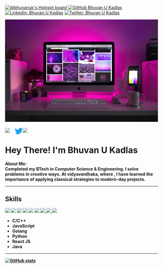 [![@bhuvanuk's Holopin board](https://holopin.io/api/user/board?user=bhuvanuk)](https://holopin.io/@bhuvanuk)
[![GitHub Bhuvan U Kadlas](https://img.shields.io/github/followers/bhuvan2002?label=follow&style=social)](https://github.com/bhuvan2002)
[![Linkedin: Bhuvan U Kadlas](https://img.shields.io/badge/-Bhuvan%20Kadlas-blue?style=flat-square&logo=Linkedin&logoColor=white&link=https://www.linkedin.com/in/bhuvan-u-kadlas-524b3810b/)](https://www.linkedin.com/in/bhuvan-u-kadlas-524b3810b/)
[![Twitter: Bhuvan U Kadlas](https://img.shields.io/twitter/follow/BKadlas?style=social)](https://twitter.com/BKadlas)

<div align="center">
  <a href="www.github/2002.com" target="_blank" ><img src="github-banner.png" alt="Bhuvan U Kadlas"></a>
  <br><br>
<a href="https://www.linkedin.com/in/bhuvan-u-kadlas-524b3810b/" target="_blank" >
  <img align="left" width="32px" src="https://img.icons8.com/fluent/48/000000/linkedin.png"/>
</a>
<a href="https://twitter.com/BKadlas" target="_blank" >
  <img align="left" width="26px" src="Twitter-Logo.png" />
</a>

<a href="mailto:bhuvanumesh123@gmail.com" target="_blank" >
  <img align="left" width="32px" src="https://img.icons8.com/doodle/48/000000/gmail-new.png" />
</a>
  
</div>
<br>
<!-- <img src="https://github.com/TheDudeThatCode/TheDudeThatCode/blob/master/Assets/Hi.gif" width="15px"> -->
<h1>Hey There! I'm Bhuvan U Kadlas</h1>
<b><p> About Me: <br>
Completed my BTech in Computer Science & Engineering. I solve problems in creative ways. At vidyavardhaka, where , I have learned the importance of applying classical strategies to modern-day projects.

</p>
<hr>
<!--  <img src = "https://media2.giphy.com/media/QssGEmpkyEOhBCb7e1/giphy.gif?cid=ecf05e47a0n3gi1bfqntqmob8g9aid1oyj2wr3ds3mg700bl&rid=giphy.gif" width = "15px">  -->
<h2> Skills </h2>
<a href=https://github.com/bhuvan2002><img width ='32px' src ='https://raw.githubusercontent.com/rahulbanerjee26/githubAboutMeGenerator/main/icons/cpp.svg'></a>
<a href=https://github.com/bhuvan2002><img width ='32px' src ='https://raw.githubusercontent.com/rahulbanerjee26/githubAboutMeGenerator/main/icons/html.svg'></a>
<a href=https://github.com/bhuvan2002><img width ='32px' src ='https://raw.githubusercontent.com/rahulbanerjee26/githubAboutMeGenerator/main/icons/css.svg'></a>
<a href=https://github.com/bhuvan2002><img width ='32px' src ='https://raw.githubusercontent.com/rahulbanerjee26/githubAboutMeGenerator/main/icons/javascript.svg'></a>
<a href=https://github.com/bhuvan2002><img width ='32px' src ='https://raw.githubusercontent.com/rahulbanerjee26/githubAboutMeGenerator/main/icons/reactjs.svg'></a>
<a href=https://github.com/bhuvan2002><img width ='32px' src ='https://raw.githubusercontent.com/rahulbanerjee26/githubAboutMeGenerator/main/icons/linux.svg'></a>
<a href=https://github.com/bhuvan2002><img width ='32px' src ='https://raw.githubusercontent.com/rahulbanerjee26/githubAboutMeGenerator/main/icons/github.svg'> </a>
<a href=https://github.com/bhuvan2002><img width ='32px' src ='https://raw.githubusercontent.com/rahulbanerjee26/githubAboutMeGenerator/main/icons/figma.svg'> </a>
<a href=https://github.com/bhuvan2002><img width ='32px' src ='https://www.vectorlogo.zone/logos/netlify/netlify-icon.svg'> </a>

 + C/C++
 + JavaScript
 + Golang
 + Python
 + React JS
 + Java
<hr>
<div align>

[![GitHub stats](https://github-readme-stats.vercel.app/api?username=bhuvan2002&show_icons=true&theme=tokyonight&line_height=27)](https://github.com/bhuvan2002)
<!-- [![Top Langs](https://github-readme-stats.vercel.app/api/top-langs/?username=aniruddhabagal&layout=compact&theme=tokyonight&line_height=27)](https://github.com/aniruddhabagal/github-readme-stats) -->
<!-- ![Github Contribution Graph](https://activity-graph.herokuapp.com/graph?username=aniruddhabagal&bg_color=1a1b26&color=73daca&line=7dcfff&point=bb9af7&area=true&hide_border=true)<br> -->
</div>

</b>

